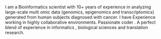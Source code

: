 I am a Bioinformatics scientist with 10+ years of experience in analyzing large-scale multi omic data (genomics, epigenomics and transcriptomics) generated from human subjects diagnosed with cancer. I have Experience working in highly collaborative environments. Passionate coder . A perfect blend of experience in informatics , biological sciences and translation research.
